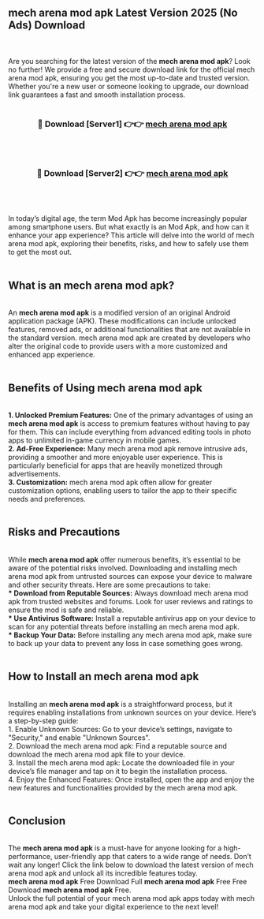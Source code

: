 ## mech arena mod apk Latest Version 2025 (No Ads) Download
<br><br>
Are you searching for the latest version of the <strong>mech arena mod apk</strong>? Look no further! We provide a free and secure download link for the official mech arena mod apk, ensuring you get the most up-to-date and trusted version. Whether you're a new user or someone looking to upgrade, our download link guarantees a fast and smooth installation process.
<br>
<br>
<div align="center">
<h3>🔴 Download [Server1] 👉👉 <a href="https://modyolo.store/mech_arena_mod_apk">mech arena mod apk</a></h3><br>
<br>
<h3>🔴 Download [Server2] 👉👉 <a href="https://modyolo.store/mech_arena_mod_apk">mech arena mod apk</a></h3><br>
</div>
<br>
<br>
In today’s digital age, the term Mod Apk has become increasingly popular among smartphone users. But what exactly is an Mod Apk, and how can it enhance your app experience? This article will delve into the world of mech arena mod apk, exploring their benefits, risks, and how to safely use them to get the most out.
<br>
<br>
<h2>What is an mech arena mod apk?</h2>
<br>
An <strong>mech arena mod apk</strong> is a modified version of an original Android application package (APK). These modifications can include unlocked features, removed ads, or additional functionalities that are not available in the standard version. mech arena mod apk are created by developers who alter the original code to provide users with a more customized and enhanced app experience.
<br>
<br>
<h2>Benefits of Using mech arena mod apk</h2>
<br>
<strong> 1. Unlocked Premium Features:</strong> One of the primary advantages of using an <strong>mech arena mod apk</strong> is access to premium features without having to pay for them. This can include everything from advanced editing tools in photo apps to unlimited in-game currency in mobile games.
<br>
<strong> 2. Ad-Free Experience:</strong> Many mech arena mod apk remove intrusive ads, providing a smoother and more enjoyable user experience. This is particularly beneficial for apps that are heavily monetized through advertisements.
<br>
<strong> 3. Customization:</strong> mech arena mod apk often allow for greater customization options, enabling users to tailor the app to their specific needs and preferences.
<br>
<br>
<h2>Risks and Precautions</h2>
<br>
While <strong>mech arena mod apk</strong> offer numerous benefits, it’s essential to be aware of the potential risks involved. Downloading and installing mech arena mod apk from untrusted sources can expose your device to malware and other security threats. Here are some precautions to take:
<br>
<strong> * Download from Reputable Sources:</strong> Always download mech arena mod apk from trusted websites and forums. Look for user reviews and ratings to ensure the mod is safe and reliable.
<br>
<strong> * Use Antivirus Software:</strong> Install a reputable antivirus app on your device to scan for any potential threats before installing an mech arena mod apk.
<br>
<strong> * Backup Your Data:</strong> Before installing any mech arena mod apk, make sure to back up your data to prevent any loss in case something goes wrong.
<br>
<br>
<h2>How to Install an mech arena mod apk</h2>
<br>
Installing an <strong>mech arena mod apk</strong> is a straightforward process, but it requires enabling installations from unknown sources on your device. Here’s a step-by-step guide:
<br>
 1. Enable Unknown Sources: Go to your device’s settings, navigate to "Security," and enable "Unknown Sources".
<br>
 2. Download the mech arena mod apk: Find a reputable source and download the mech arena mod apk file to your device.
<br>
 3. Install the mech arena mod apk: Locate the downloaded file in your device’s file manager and tap on it to begin the installation process.
<br>
 4. Enjoy the Enhanced Features: Once installed, open the app and enjoy the new features and functionalities provided by the mech arena mod apk.
<br>
<br>
<h2><strong>Conclusion</strong></h2>
<br>
The <strong>mech arena mod apk</strong> is a must-have for anyone looking for a high-performance, user-friendly app that caters to a wide range of needs. Don’t wait any longer! Click the link below to download the latest version of mech arena mod apk and unlock all its incredible features today.
<br>
<strong>mech arena mod apk</strong> Free Download Full <strong>mech arena mod apk</strong> Free Free Download <strong>mech arena mod apk</strong> Free.
<br>
Unlock the full potential of your mech arena mod apk apps today with mech arena mod apk and take your digital experience to the next level!

